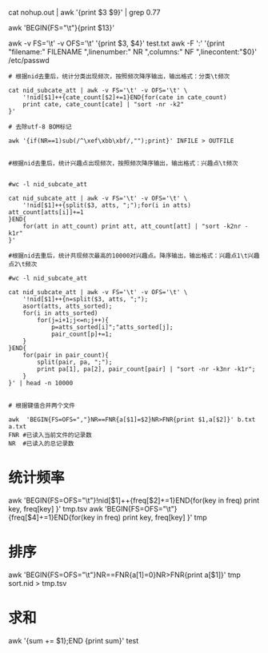 cat nohup.out | awk '{print $3 $9}' | grep 0.77

awk 'BEGIN{FS="\t"}{print $13}'

awk -v FS='\t' -v OFS='\t' '{print $3, $4}' test.txt
awk  -F ':'  '{print "filename:" FILENAME ",linenumber:" NR ",columns:" NF ",linecontent:"$0}' /etc/passwd


```
# 根据nid去重后，统计分类出现频次，按照频次降序输出，输出格式：分类\t频次

cat nid_subcate_att | awk -v FS='\t' -v OFS='\t' \
    '!nid[$1]++{cate_count[$2]+=1}END{for(cate in cate_count)
    print cate, cate_count[cate] | "sort -nr -k2"
}'

# 去除utf-8 BOM标记

awk '{if(NR==1)sub(/^\xef\xbb\xbf/,"");print}' INFILE > OUTFILE


#根据nid去重后，统计兴趣点出现频次，按照频次降序输出，输出格式：兴趣点\t频次


#wc -l nid_subcate_att

cat nid_subcate_att | awk -v FS='\t' -v OFS='\t' \
    '!nid[$1]++{split($3, atts, ";");for(i in atts) att_count[atts[i]]+=1
}END{
    for(att in att_count) print att, att_count[att] | "sort -k2nr -k1r"
}'

#根据nid去重后，统计共现频次最高的10000对兴趣点。降序输出，输出格式：兴趣点1\t兴趣点2\t频次

#wc -l nid_subcate_att

cat nid_subcate_att | awk -v FS='\t' -v OFS='\t' \
    '!nid[$1]++{n=split($3, atts, ";");
    asort(atts, atts_sorted);
    for(i in atts_sorted)
        for(j=i+1;j<=n;j++){
            p=atts_sorted[i]";"atts_sorted[j];
            pair_count[p]+=1;
    }
}END{
    for(pair in pair_count){
        split(pair, pa, ";");
        print pa[1], pa[2], pair_count[pair] | "sort -nr -k3nr -k1r";
    }
}' | head -n 10000


# 根据键值合并两个文件

awk  'BEGIN{FS=OFS=","}NR==FNR{a[$1]=$2}NR>FNR{print $1,a[$2]}' b.txt a.txt
FNR #已读入当前文件的记录数
NR  #已读入的总记录数

```
# 统计频率
awk 'BEGIN{FS=OFS="\t"}!nid[$1]++{freq[$2]+=1}END{for(key in freq) print key, freq[key] }' tmp.tsv
awk 'BEGIN{FS=OFS="\t"}{freq[$4]+=1}END{for(key in freq) print key, freq[key] }' tmp

# 排序
awk 'BEGIN{FS=OFS="\t"}NR==FNR{a[$1]=$0}NR>FNR{print a[$1]}' tmp sort.nid > tmp.tsv

# 求和
awk '{sum += $1};END {print sum}' test
